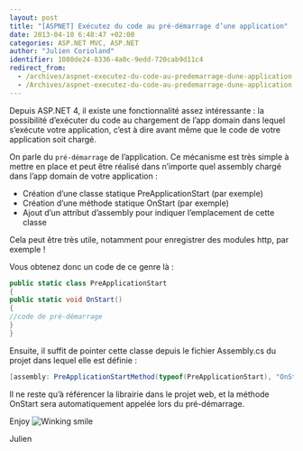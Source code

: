 ```yaml
---
layout: post
title: "[ASPNET] Exécutez du code au pré-démarrage d’une application"
date: 2013-04-10 6:48:47 +02:00
categories: ASP.NET MVC, ASP.NET
author: "Julien Corioland"
identifier: 1080de24-8336-4a0c-9edd-720cab9d11c4
redirect_from:
  - /archives/aspnet-executez-du-code-au-predemarrage-dune-application
  - /Archives/aspnet-executez-du-code-au-predemarrage-dune-application
---
```


Depuis ASP.NET 4, il existe une fonctionnalité assez intéressante : la possibilité d’exécuter du code au chargement de l’app domain dans lequel s’exécute votre application, c’est à dire avant même que le code de votre application soit chargé.

On parle du `pré-démarrage` de l’application. Ce mécanisme est très simple à mettre en place et peut être réalisé dans n’importe quel assembly chargé dans l’app domain de votre application :

- Création d’une classe statique PreApplicationStart (par exemple)
- Création d’une méthode statique OnStart (par exemple)
- Ajout d’un attribut d’assembly pour indiquer l’emplacement de cette classe

Cela peut être très utile, notamment pour enregistrer des modules http, par exemple !

Vous obtenez donc un code de ce genre là :

```csharp
public static class PreApplicationStart
{
public static void OnStart()
{
//code de pré-démarrage
}
}
```
Ensuite, il suffit de pointer cette classe depuis le fichier Assembly.cs du projet dans lequel elle est définie :

```csharp
[assembly: PreApplicationStartMethod(typeof(PreApplicationStart), "OnStart")]
```
Il ne reste qu’à référencer la librairie dans le projet web, et la méthode OnStart sera automatiquement appelée lors du pré-démarrage.

Enjoy <img class="wlEmoticon wlEmoticon-winkingsmile" style="border-top-style: none; border-left-style: none; border-bottom-style: none; border-right-style: none" alt="Winking smile" src="https://juliencorioland.blob.core.windows.net/medias/wlEmoticon-winkingsmile_28EC3169.png">

Julien


